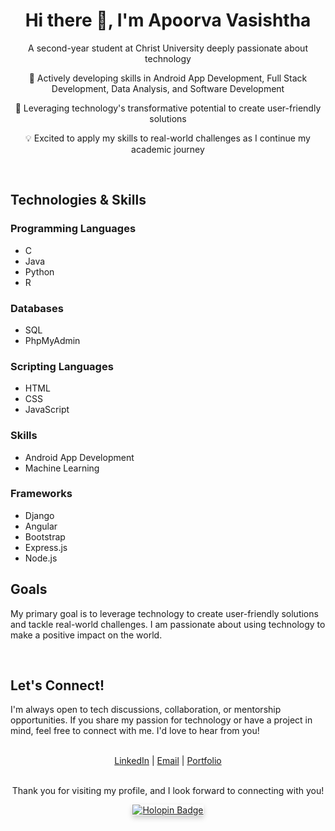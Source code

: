 <div align="center">
  <h1>Hi there 👋, I'm Apoorva Vasishtha</h1>
  <p>A second-year student at Christ University deeply passionate about technology</p>
  <p>🚀 Actively developing skills in Android App Development, Full Stack Development, Data Analysis, and Software Development</p>
  <p>🌟 Leveraging technology's transformative potential to create user-friendly solutions</p>
  <p>💡 Excited to apply my skills to real-world challenges as I continue my academic journey</p>
</div>

<br>

## Technologies & Skills

### Programming Languages
- C
- Java
- Python
- R

### Databases
- SQL
- PhpMyAdmin

### Scripting Languages
- HTML
- CSS
- JavaScript

### Skills
- Android App Development
- Machine Learning

### Frameworks
- Django
- Angular
- Bootstrap
- Express.js
- Node.js

## Goals

My primary goal is to leverage technology to create user-friendly solutions and tackle real-world challenges. I am passionate about using technology to make a positive impact on the world.

<br>

## Let's Connect!

I'm always open to tech discussions, collaboration, or mentorship opportunities. If you share my passion for technology or have a project in mind, feel free to connect with me. I'd love to hear from you!

<br>

<div align="center">
  <a href="www.linkedin.com/in/apoorva-vasishtha-3000241b1">LinkedIn</a> | 
  <a href="mailto:apoorvavasishtha@gmail.com">Email</a> | 
  <a href="https://kaleidoscopic-quokka-d10008.netlify.app/">Portfolio</a>
</div>

<br>

<div align="center">
  <p>Thank you for visiting my profile, and I look forward to connecting with you!</p>
</div>

<div align="center">
  <a href="https://holopin.me/apoorva240">
    <img src="https://holopin.me/apoorva240" alt="Holopin Badge" style="box-shadow: 0 4px 8px 0 rgba(0,0,0,0.2); transition: 0.3s;">
  </a>
</div>
